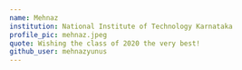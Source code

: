 ```yaml
---
name: Mehnaz
institution: National Institute of Technology Karnataka
profile_pic: mehnaz.jpeg
quote: Wishing the class of 2020 the very best!
github_user: mehnazyunus
---
```


